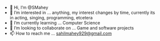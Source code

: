 - 👋 Hi, I’m @SMahey
- 👀 I’m interested in ... anything, my interest changes by time, currently its in acting, singing, programming, etcetera
- 🌱 I’m currently learning ... Computer Science
- 💞️ I’m looking to collaborate on ... Game and software projects
- 📫 How to reach me ... sahilmahey929@gmail.com

<!---
SMahey/SMahey is a ✨ special ✨ repository because its `README.md` (this file) appears on your GitHub profile.
You can click the Preview link to take a look at your changes.
--->
